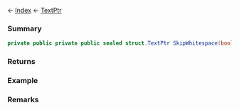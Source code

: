 ← [Index](Api-Index) ← [TextPtr](VRage.Game.ModAPI.Ingame.Utilities.TextPtr)

### Summary

```csharp
private public private public sealed struct.TextPtr SkipWhitespace(bool skipNewline)
```

### Returns

### Example

### Remarks

